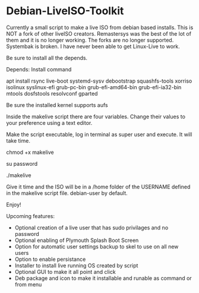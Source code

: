 # Debian-LiveISO-Toolkit
Currently a small script to make a live ISO from debian based installs. This is NOT a fork of other liveISO creators. Remastersys was the best of the lot of them and it is no longer working. The forks are no longer supported. Systembak is broken. I have never been able to get Linux-Live to work.

Be sure to install all the depends. 

Depends: Install command

apt install rsync live-boot systemd-sysv debootstrap squashfs-tools xorriso isolinux syslinux-efi grub-pc-bin grub-efi-amd64-bin grub-efi-ia32-bin mtools dosfstools resolvconf gparted

Be sure the installed kernel supports aufs

Inside the makelive script there are four variables. Change their values to your preference using a text editor.

Make the script executable, log in terminal as super user and execute. It will take time.

chmod +x makelive

su password

./makelive

Give it time and the ISO will be in a /home folder of the USERNAME defined in the makelive script file. debian-user by default.

Enjoy!

Upcoming features:
- Optional creation of a live user that has sudo privilages and no password
- Optional enabling of Plymouth Splash Boot Screen
- Option for automatic user settings backup to skel to use on all new users
- Option to enable persistance
- Installer to install live running OS created by script
- Optional GUI to make it all point and click
- Deb package and icon to make it installable and runable as command or from menu

